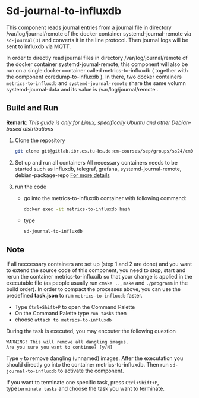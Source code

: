 # Sd-journal-to-influxdb

This component reads journal entries from a journal file in directory /var/log/journal/remote of the docker
container systemd-journal-remote via `sd-journal(3)` and converts it in the line protocol. Then journal logs will be
sent to influxdb via MQTT.

In order to directly read journal files in directory /var/log/journal/remote of the docker container
systemd-journal-remote, this component will also be run on a single docker container called metrics-to-influxdb
( together with the component coredump-to-influxdb ). In there, two docker containers `metrics-to-influxdb` and
`systemd-journal-remote` share the same volumn systemd-journal-data and its value is /var/log/journal/remote .

## Build and Run

**Remark**: *This guide is only for Linux, specifically Ubuntu and other Debian-based distributions*

1. Clone the repository

    ```bash
    git clone git@gitlab.ibr.cs.tu-bs.de:cm-courses/sep/groups/ss24/cm0/server-pocs.git
    ```

2. Set up and run all containers
    All necessary containers needs to be started such as influxdb, telegraf, grafana,
    systemd-journal-remote, debian-package-repo
    [For more details](../../README.md)

3. run the code

    -    go into the metrics-to-influxdb container with following command:

            ```bash
            docker exec -it metrics-to-influxdb bash
            ```

    -    type

            ```bash
            sd-journal-to-influxdb
            ```

## Note

If all neccessary containers are set up (step 1 and 2 are done) and you want to extend the source code of this
component, you need to stop, start and rerun the container metrics-to-influxdb so that your change is applied in
the executable file (as people usually run `cmake ..`, `make` and  `./programm`  in the build order). In order to
compact the processes above, you can use the predefined **task.json** to run `metrics-to-influxdb` faster.

- Type  `Ctrl+Shift+P` to open the Command Palette
- On the Command Palette type `run tasks` then
- choose  `attach to metrics-to-influxdb`

During the task is executed, you may encouter the following question


    WARNING! This will remove all dangling images.
    Are you sure you want to continue? [y/N]

Type `y` to remove dangling (unnamed) images. After the executation you should directly go into
the container metrics-to-influxdb. Then run `sd-journal-to-influxdb` to activate the component.

If you want to terminate one specific task, press  `Ctrl+Shift+P`, type`terminate tasks` and choose the task you
want to terminate.

